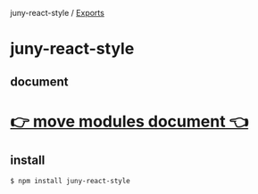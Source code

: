 juny-react-style / [Exports](modules.md)

# juny-react-style

## document

# [👉 move modules document 👈](docs/modules.md)

## install

```shell
$ npm install juny-react-style
```
